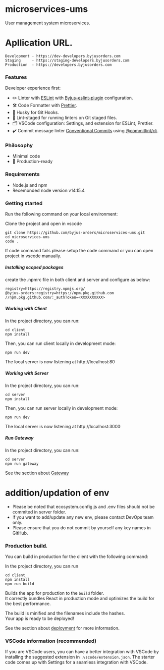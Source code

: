 # microservices-ums
User management system microservices.

# Apllication URL.

    Development - https://dev-developers.byjusorders.com
    Staging     - https://staging-developers.byjusorders.com
    Production  - https://developers.byjusorders.com
    
### Features

Developer experience first:
- ✏️ Linter with [ESLint](https://eslint.org) with [Byjus-eslint-plugin](https://github.com/byjus-orders/byjus-eslint-plugin/packages/1286130) configuration.
- 🛠 Code Formatter with [Prettier](https://prettier.io).
- 🦊 Husky for Git Hooks.
- 🚫 Lint-staged for running linters on Git staged files.
- 🗂 VSCode configuration: Settings, and extension for ESLint, Prettier.
- ✔️ Commit message linter [Conventional Commits](https://www.conventionalcommits.org/en/v1.0.0/) using [@commitlint/cli](https://www.npmjs.com/package/@commitlint/cli).

### Philosophy

- Minimal code
- 🚀 Production-ready

### Requirements

- Node.js and npm
- Recemonded node version v14.15.4 

### Getting started

Run the following command on your local environment:

Clone the project and open in vscode
```
git clone https://github.com/byjus-orders/microservices-ums.git
cd microservices-ums
code .
```

If code command fails please setup the code command or you can open project in vscode manually.

##### Installing scoped packages

create the .npmrc file in both client and server and configure as below:

```
registry=https://registry.npmjs.org/
@byjus-orders:registry=https://npm.pkg.github.com
//npm.pkg.github.com/:_authToken=<XXXXXXXXXX>
```

##### Working with Client

In the project directory, you can run:
```
cd client
npm install
```

Then, you can run client locally in development mode:
```
npm run dev
```

The local server is now listening at http://localhost:80

##### Working with Server

In the project directory, you can run:
```
cd server
npm install
```

Then, you can run server locally in development mode:
```
npm run dev
```

The local server is now listening at http://localhost:3000

##### Run Gateway
In the project directory, you can run:
```
cd server
npm run gateway
```
See the section about [Gateway](https://github.com/byjus-orders/nucleus-gateway)

# addition/updation of env

* Please be noted that ecosystem.config.js and .env files should not be commited in server folder.
* If you want to add/update any new env, please contact DevOps team only.
* Please ensure that you do not commit by yourself any key names in GitHub.

### Production build.

You can build in production for the client with the following command:

In the project directory, you can run
```
cd client
npm install
npm run build
```

Builds the app for production to the `build` folder.<br>
It correctly bundles React in production mode and optimizes the build for the best performance.

The build is minified and the filenames include the hashes.<br>
Your app is ready to be deployed!

See the section about [deployment](https://facebook.github.io/create-react-app/docs/deployment) for more information.

### VSCode information (recommended)

If you are VSCode users, you can have a better integration with VSCode by installing the suggested extension in `.vscode/extension.json`. The starter code comes up with Settings for a seamless integration with VSCode.